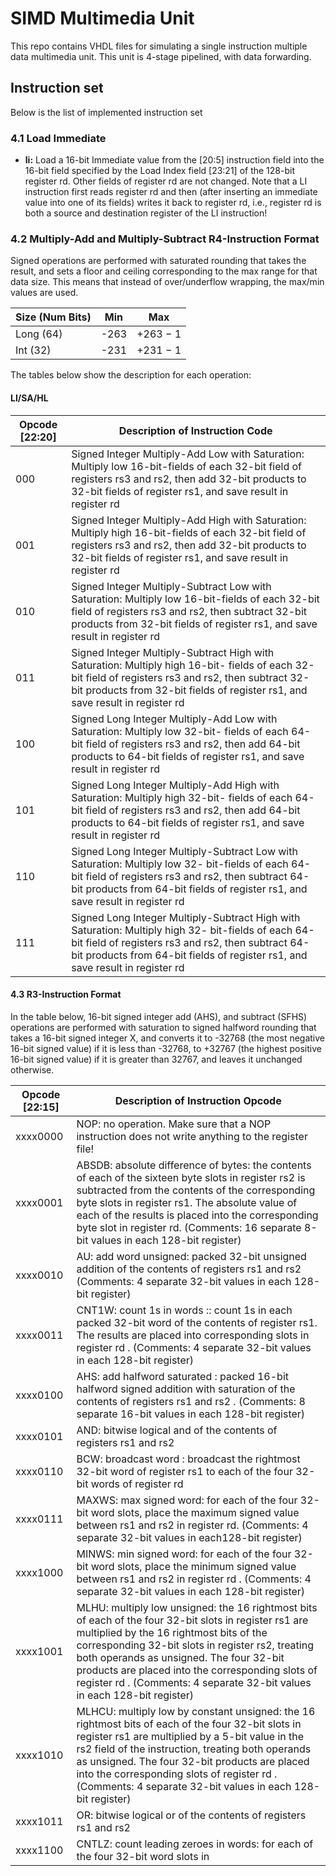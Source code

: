 # SIMD Multimedia Unit
This repo contains VHDL files for simulating a single instruction multiple data multimedia unit. This unit is 4-stage pipelined, with data forwarding. 


## Instruction set
Below is the list of implemented instruction set

### 4.1 Load Immediate

- **li:** Load a 16-bit Immediate value from the [20:5] instruction field into the 16-bit field specified by the Load Index field [23:21] of the 128-bit register rd. Other fields of register rd are not changed. Note that a LI instruction first reads register rd and then (after inserting an immediate value into one of its fields) writes it back to register rd, i.e., register rd is both a source and destination register of the LI instruction!

### 4.2 Multiply-Add and Multiply-Subtract R4-Instruction Format

Signed operations are performed with saturated rounding that takes the result, and sets a floor and ceiling corresponding to the max range for that data size. This means that instead of over/underflow wrapping, the max/min values are used.

Size (Num Bits) | Min | Max
--- | --- | ---
Long (64) | -263 | +263 − 1
Int (32) | -231 | +231 − 1

The tables below show the description for each operation:

#### LI/SA/HL

| Opcode [22:20] | Description of Instruction Code |
| --- | --- |
| 000 | Signed Integer Multiply-Add Low with Saturation: Multiply low 16-bit-fields of each 32-bit field of registers rs3 and rs2, then add 32-bit products to 32-bit fields of register rs1, and save result in register rd |
| 001 | Signed Integer Multiply-Add High with Saturation: Multiply high 16-bit-fields of each 32-bit field of registers rs3 and rs2, then add 32-bit products to 32-bit fields of register rs1, and save result in register rd |
| 010 | Signed Integer Multiply-Subtract Low with Saturation: Multiply low 16-bit-fields of each 32-bit field of registers rs3 and rs2, then subtract 32-bit products from 32-bit fields of register rs1, and save result in register rd |
| 011 | Signed Integer Multiply-Subtract High with Saturation: Multiply high 16-bit- fields of each 32-bit field of registers rs3 and rs2, then subtract 32-bit products from 32-bit fields of register rs1, and save result in register rd |
| 100 | Signed Long Integer Multiply-Add Low with Saturation: Multiply low 32-bit- fields of each 64-bit field of registers rs3 and rs2, then add 64-bit products to 64-bit fields of register rs1, and save result in register rd |
| 101 | Signed Long Integer Multiply-Add High with Saturation: Multiply high 32-bit- fields of each 64-bit field of registers rs3 and rs2, then add 64-bit products to 64-bit fields of register rs1, and save result in register rd |
| 110 | Signed Long Integer Multiply-Subtract Low with Saturation: Multiply low 32- bit-fields of each 64-bit field of registers rs3 and rs2, then subtract 64-bit products from 64-bit fields of register rs1, and save result in register rd |
| 111 | Signed Long Integer Multiply-Subtract High with Saturation: Multiply high 32- bit-fields of each 64-bit field of registers rs3 and rs2, then subtract 64-bit products from 64-bit fields of register rs1, and save result in register rd |

#### 4.3 R3-Instruction Format

In the table below, 16-bit signed integer add (AHS), and subtract (SFHS) operations are performed with saturation to signed halfword rounding that takes a 16-bit signed integer X, and converts it to -32768 (the most negative 16-bit signed value) if it is less than -32768, to +32767 (the highest positive 16-bit signed value) if it is greater than 32767, and leaves it unchanged otherwise.

| Opcode [22:15] | Description of Instruction Opcode |
| --- | --- |
| xxxx0000 | NOP: no operation. Make sure that a NOP instruction does not write anything to the register file! |
| xxxx0001 | ABSDB: absolute difference of bytes: the contents of each of the sixteen byte slots in register rs2 is subtracted from the contents of the corresponding byte slots in register rs1. The absolute value of each of the results is placed into the corresponding byte slot in register rd. (Comments: 16 separate 8-bit values in each 128-bit register) |
| xxxx0010 | AU: add word unsigned: packed 32-bit unsigned addition of the contents of registers rs1 and rs2 (Comments: 4 separate 32-bit values in each 128-bit register) |
| xxxx0011 | CNT1W: count 1s in words :: count 1s in each packed 32-bit word of the contents of register rs1. The results are placed into corresponding slots in register rd . (Comments: 4 separate 32-bit values in each 128-bit register) |
| xxxx0100 | AHS: add halfword saturated : packed 16-bit halfword signed addition with saturation of the contents of registers rs1 and rs2 . (Comments: 8 separate 16-bit values in each 128-bit register) |
| xxxx0101 | AND: bitwise logical and of the contents of registers rs1 and rs2 |
| xxxx0110 | BCW: broadcast word : broadcast the rightmost 32-bit word of register rs1 to each of the four 32-bit words of register rd |
| xxxx0111 | MAXWS: max signed word: for each of the four 32-bit word slots, place the maximum signed value between rs1 and rs2 in register rd. (Comments: 4 separate 32-bit values in each128-bit register) |
| xxxx1000 | MINWS: min signed word: for each of the four 32-bit word slots, place the minimum signed value between rs1 and rs2 in register rd . (Comments: 4 separate 32-bit values in each 128-bit register) |
| xxxx1001 | MLHU: multiply low unsigned: the 16 rightmost bits of each of the four 32-bit slots in register rs1 are multiplied by the 16 rightmost bits of the corresponding 32-bit slots in register rs2, treating both operands as unsigned. The four 32-bit products are placed into the corresponding slots of register rd . (Comments: 4 separate 32-bit values in each 128-bit register) |
| xxxx1010 | MLHCU: multiply low by constant unsigned: the 16 rightmost bits of each of the four 32-bit slots in register rs1 are multiplied by a 5-bit value in the rs2 field of the instruction, treating both operands as unsigned. The four 32-bit products are placed into the corresponding slots of register rd . (Comments: 4 separate 32-bit values in each 128-bit register) |
| xxxx1011 | OR: bitwise logical or of the contents of registers rs1 and rs2 |
| xxxx1100 | CNTLZ: count leading zeroes in words: for each of the four 32-bit word slots in


 
